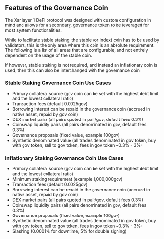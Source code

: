 ## Features of the Governance Coin

The Xar layer 1 DeFi protocol was designed with custom configuration in mind and allows for a secondary, governance token to be leveraged for most system functionalities.

While to facilitate stable staking, the stable (or index) coin has to be used by validators, this is the only area where this coin is an absolute requirement. The following is a list of all areas that are configurable, and not entirely dependent on the usage of the stable coin.

If however, stable staking is not required, and instead an inflationary coin is used, then this can also be interchanged with the governance coin

### Stable Staking Governance Coin Use Cases

* Primary collateral source (gov coin can be set with the highest debt limit and the lowest collateral ratio)
* Transaction fees (default 0.0025gov)
* Borrowing interest can be repaid in the governance coin (accrued in native asset, repaid by gov coin)
* DEX market pairs (all pairs quoted in pair/gov, default fees 0.3%)
* Coinswap liquidity pairs (all pairs denominated in gov, default fees 0.3%)
* Governance proposals (fixed value, example 100gov)
* Synthetic denominated value (all trades denominated in gov token, buy with gov token, sell to gov token, fees in gov token ~0.3% - 3%)

### Inflationary Staking Governance Coin Use Cases

* Primary collateral source (gov coin can be set with the highest debt limit and the lowest collateral ratio)
* Minimum staking requirement (example 1,000,000gov)
* Transaction fees (default 0.0025gov)
* Borrowing interest can be repaid in the governance coin (accrued in native asset, repaid by gov coin)
* DEX market pairs (all pairs quoted in pair/gov, default fees 0.3%)
* Coinswap liquidity pairs (all pairs denominated in gov, default fees 0.3%)
* Governance proposals (fixed value, example 100gov)
* Synthetic denominated value (all trades denominated in gov token, buy with gov token, sell to gov token, fees in gov token ~0.3% - 3%)
* Slashing (0.0001% for downtime, 5% for double signing)
